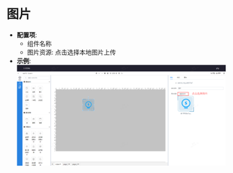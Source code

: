 # 图片
* **配置项**:  
    - 组件名称
    - 图片资源: 点击选择本地图片上传
* **示例**:    
![avatar](../../assets/picture.png)
